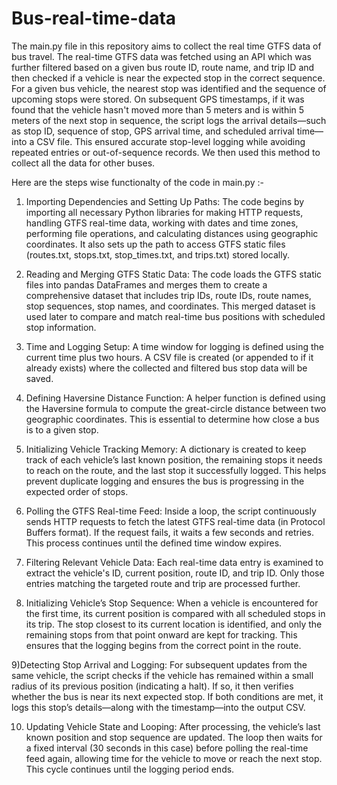 # Bus-real-time-data
The main.py file in this repository aims to collect the real time GTFS data of bus travel.
The real-time GTFS data was fetched using an API which was further
filtered based on a given bus route ID, route name, and trip ID and
then checked if a vehicle is near the expected stop in the correct
sequence. For a given bus vehicle, the nearest stop was identified and
the sequence of upcoming stops were stored. On subsequent GPS
timestamps, if it was found that the vehicle hasn't moved more than
5 meters and is within 5 meters of the next stop in sequence, the
script logs the arrival details—such as stop ID, sequence of stop, GPS
arrival time, and scheduled arrival time—into a CSV file. This
ensured accurate stop-level logging while avoiding repeated entries
or out-of-sequence records. We then used this method to collect all
the data for other buses.

Here are the steps wise functionalty of the code in main.py :-
1) Importing Dependencies and Setting Up Paths:
The code begins by importing all necessary Python libraries for making HTTP requests, handling GTFS real-time data, working with dates and time zones, performing file operations, and calculating distances using geographic coordinates. It also sets up the path to access GTFS static files (routes.txt, stops.txt, stop_times.txt, and trips.txt) stored locally.

2) Reading and Merging GTFS Static Data:
The code loads the GTFS static files into pandas DataFrames and merges them to create a comprehensive dataset that includes trip IDs, route IDs, route names, stop sequences, stop names, and coordinates. This merged dataset is used later to compare and match real-time bus positions with scheduled stop information.

3) Time and Logging Setup:
A time window for logging is defined using the current time plus two hours. A CSV file is created (or appended to if it already exists) where the collected and filtered bus stop data will be saved.

4) Defining Haversine Distance Function:
A helper function is defined using the Haversine formula to compute the great-circle distance between two geographic coordinates. This is essential to determine how close a bus is to a given stop.

5) Initializing Vehicle Tracking Memory:
A dictionary is created to keep track of each vehicle’s last known position, the remaining stops it needs to reach on the route, and the last stop it successfully logged. This helps prevent duplicate logging and ensures the bus is progressing in the expected order of stops.

6) Polling the GTFS Real-time Feed:
Inside a loop, the script continuously sends HTTP requests to fetch the latest GTFS real-time data (in Protocol Buffers format). If the request fails, it waits a few seconds and retries. This process continues until the defined time window expires.

7) Filtering Relevant Vehicle Data:
Each real-time data entry is examined to extract the vehicle's ID, current position, route ID, and trip ID. Only those entries matching the targeted route and trip are processed further.

8) Initializing Vehicle’s Stop Sequence:
When a vehicle is encountered for the first time, its current position is compared with all scheduled stops in its trip. The stop closest to its current location is identified, and only the remaining stops from that point onward are kept for tracking. This ensures that the logging begins from the correct point in the route.

9)Detecting Stop Arrival and Logging:
For subsequent updates from the same vehicle, the script checks if the vehicle has remained within a small radius of its previous position (indicating a halt). If so, it then verifies whether the bus is near its next expected stop. If both conditions are met, it logs this stop’s details—along with the timestamp—into the output CSV.

10) Updating Vehicle State and Looping:
After processing, the vehicle’s last known position and stop sequence are updated. The loop then waits for a fixed interval (30 seconds in this case) before polling the real-time feed again, allowing time for the vehicle to move or reach the next stop. This cycle continues until the logging period ends.
